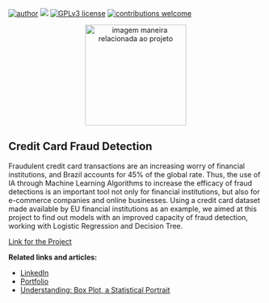 [![author](https://img.shields.io/badge/author-rmilani-red.svg)](https://www.linkedin.com/in/rita-de-cassia-m-59ab7451/) [![](https://img.shields.io/badge/python-3.7+-blue.svg)](https://www.python.org/downloads/release/python-365/) [![GPLv3 license](https://img.shields.io/badge/License-GPLv3-blue.svg)](http://perso.crans.org/besson/LICENSE.html) [![contributions welcome](https://img.shields.io/badge/contributions-welcome-brightgreen.svg?style=flat)](https://github.com/rafaelnduarte/portfolio/issues)

<p align="center">
  <img src="https://media.istockphoto.com/photos/fraud-alert-concept-with-security-lock-on-fake-credit-cards-picture-id1307675090?s=612x612" alt="imagem maneira relacionada ao projeto"height=200px >
</p>

## Credit Card Fraud Detection
Fraudulent credit card transactions are an increasing worry of financial institutions, and Brazil accounts for 45% of the global rate. Thus, the use of IA through Machine Learning Algorithms to increase the efficacy of fraud detections is an important tool not only for financial institutions, but also for e-commerce companies and online businesses. Using a credit card dataset made available by EU financial institutions as an example, we aimed at this project to find out models with an improved capacity of fraud detection, working with Logistic Regression and Decision Tree.

[Link for the Project](https://github.com/rita-milani/Credit_Card_Fraud_Detection/blob/main/Credit_Card_Fraud_Detection.ipynb)

**Related links and articles:**
* [LinkedIn](https://www.linkedin.com/in/rita-de-cassia-m-59ab7451/)
* [Portfolio](https://github.com/rita-milani?tab=repositories)
* [Understanding: Box Plot, a Statistical Portrait](https://medium.com/@rita.milani/understanding-box-plot-a-statistical-portrait-2181fdf01842)
